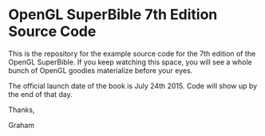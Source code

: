 OpenGL SuperBible 7th Edition Source Code
=========================================

This is the repository for the example source code for the 7th edition of the
OpenGL SuperBible. If you keep watching this space, you will see a whole bunch
of OpenGL goodies materialize before your eyes.

The official launch date of the book is July 24th 2015. Code will show up by the
end of that day.

Thanks,

Graham